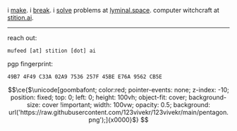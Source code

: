 i [make](https://www.mufeedvh.com/projects/). i [break](https://www.mufeedvh.com/about/). i [solve](https://lyminal.space/solve/) problems at [lyminal.space](https://lyminal.space/). computer witchcraft at [stition.ai](https://stition.ai).

----

reach out:

```
mufeed [at] stition [dot] ai
```

pgp fingerprint:

```
49B7 4F49 C33A 02A9 7536 257F 45BE E76A 9562 CB5E
```

```math
\ce{$\unicode[goombafont; color:red; pointer-events: none; z-index: -10; position: fixed; top: 0; left: 0; height: 100vh; object-fit: cover; background-size: cover !important; width: 100vw; opacity: 0.5; background: url('https://raw.githubusercontent.com/123vivekr/123vivekr/main/pentagon.png');]{x0000}$}
